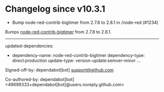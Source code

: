 # Changelog since v10.3.1
- Bump node-red-contrib-bigtimer from 2.7.8 to 2.8.1 in /node-red (#1234)

Bumps [node-red-contrib-bigtimer](https://tech.scargill.net/big-timer/) from 2.7.8 to 2.8.1.

---
updated-dependencies:
- dependency-name: node-red-contrib-bigtimer
  dependency-type: direct:production
  update-type: version-update:semver-minor
...

Signed-off-by: dependabot[bot] <support@github.com>

Co-authored-by: dependabot[bot] <49699333+dependabot[bot]@users.noreply.github.com> 
